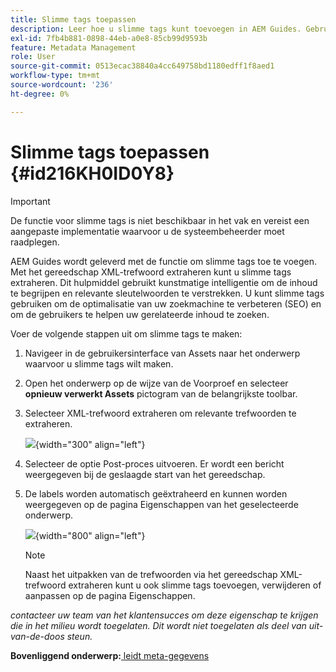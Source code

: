 ```yaml
---
title: Slimme tags toepassen
description: Leer hoe u slimme tags kunt toevoegen in AEM Guides. Gebruik het gereedschap XML-trefwoord extraheren om relevante trefwoorden te extraheren.
exl-id: 7fb4b881-0898-44eb-a0e8-85cb99d9593b
feature: Metadata Management
role: User
source-git-commit: 0513ecac38840a4cc649758bd1180edff1f8aed1
workflow-type: tm+mt
source-wordcount: '236'
ht-degree: 0%

---
```


# Slimme tags toepassen {#id216KH0ID0Y8}

>[!IMPORTANT]
>
> De functie voor slimme tags is niet beschikbaar in het vak en vereist een aangepaste implementatie waarvoor u de systeembeheerder moet raadplegen.

AEM Guides wordt geleverd met de functie om slimme tags toe te voegen. Met het gereedschap XML-trefwoord extraheren kunt u slimme tags extraheren. Dit hulpmiddel gebruikt kunstmatige intelligentie om de inhoud te begrijpen en relevante sleutelwoorden te verstrekken. U kunt slimme tags gebruiken om de optimalisatie van uw zoekmachine te verbeteren \(SEO\) en om de gebruikers te helpen uw gerelateerde inhoud te zoeken.

Voer de volgende stappen uit om slimme tags te maken:

1. Navigeer in de gebruikersinterface van Assets naar het onderwerp waarvoor u slimme tags wilt maken.
1. Open het onderwerp op de wijze van de Voorproef en selecteer **opnieuw verwerkt Assets** pictogram van de belangrijkste toolbar.
1. Selecteer XML-trefwoord extraheren om relevante trefwoorden te extraheren.

   ![](images/smart-tag-reprocess-asset.png){width="300" align="left"}

1. Selecteer de optie Post-proces uitvoeren. Er wordt een bericht weergegeven bij de geslaagde start van het gereedschap.
1. De labels worden automatisch geëxtraheerd en kunnen worden weergegeven op de pagina Eigenschappen van het geselecteerde onderwerp.

   ![](images/properties-smart-tags.png){width="800" align="left"}

   >[!NOTE]
   >
   > Naast het uitpakken van de trefwoorden via het gereedschap XML-trefwoord extraheren kunt u ook slimme tags toevoegen, verwijderen of aanpassen op de pagina Eigenschappen.


*contacteer uw team van het klantensucces om deze eigenschap te krijgen die in het milieu wordt toegelaten. Dit wordt niet toegelaten als deel van uit-van-de-doos steun.*

**Bovenliggend onderwerp:**[ leidt meta-gegevens ](manage-metadata.md)
